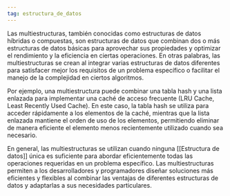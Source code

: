 ```yaml
---
tag: estructura_de_datos
---
```


  
Las multiestructuras, también conocidas como estructuras de datos híbridas o compuestas, son estructuras de datos que combinan dos o más estructuras de datos básicas para aprovechar sus propiedades y optimizar el rendimiento y la eficiencia en ciertas operaciones. En otras palabras, las multiestructuras se crean al integrar varias estructuras de datos diferentes para satisfacer mejor los requisitos de un problema específico o facilitar el manejo de la complejidad en ciertos algoritmos.

Por ejemplo, una multiestructura puede combinar una tabla hash y una lista enlazada para implementar una caché de acceso frecuente (LRU Cache, Least Recently Used Cache). En este caso, la tabla hash se utiliza para acceder rápidamente a los elementos de la caché, mientras que la lista enlazada mantiene el orden de uso de los elementos, permitiendo eliminar de manera eficiente el elemento menos recientemente utilizado cuando sea necesario.

En general, las multiestructuras se utilizan cuando ninguna [[Estructura de datos]] única es suficiente para abordar eficientemente todas las operaciones requeridas en un problema específico. Las multiestructuras permiten a los desarrolladores y programadores diseñar soluciones más eficientes y flexibles al combinar las ventajas de diferentes estructuras de datos y adaptarlas a sus necesidades particulares.